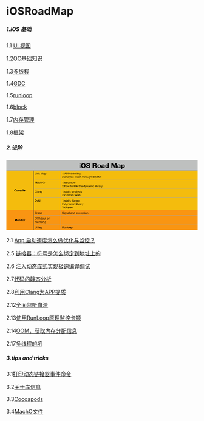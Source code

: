 # iOSRoadMap

##### 1.iOS 基础

1.1 [UI 视图](./articles/iOS基础/UI视图/UI视图.md)

1.2[OC基础知识](./articles/iOS基础/OC基础知识/OC基础知识.md)

1.3[多线程](./articles/iOS基础/多线程/多线程.md)

1.4[GDC](./articles/iOS基础/GCD/GDC.md)

1.5[runloop](./articles/iOS基础/runloop/runloop.md)

1.6[block](./articles/iOS基础/block/block.md)

1.7[内存管理](./articles/iOS基础/内存管理/内存.md)

1.8[框架](./articles/iOS基础/框架/框架.md)

##### 2.进阶

![roadMap](./roadMap.png)

2.1 [ App 启动速度怎么做优化与监控？](./articles/iOSFurtherDeve/02app启动速度怎么做优化与监控/App启动速度怎么做优化与监控.md)

2.5 [链接器：符号是怎么绑定到地址上的](./articles/iOSFurtherDeve/05链接器符号是怎么绑定到地址上的/符号是怎么绑定到地址上的.md)

2.6 [注入动态库式实现极速编译调试](./articles/iOSFurtherDeve/06注入动态库式实现极速编译调试/注入动态库式实现极速编译调试.md )

2.7[代码的静态分析](./articles/iOSFurtherDeve/07代码的静态分析/07代码的静态分析.md )

2.8[利用Clang为APP提质](./articles/iOSFurtherDeve/08利用Clang为APP提质/利用Clang为APP提质.md)

2.12[全面监听崩溃](./articles/iOSFurtherDeve/12全面监听崩溃/全面监听崩溃.md )

2.13[使用RunLoop原理监控卡顿](./articles/iOSFurtherDeve/13使用RunLoop原理监控卡顿/使用RunLoop原理监控卡顿.md )

2.14[OOM，获取内存分配信息](./articles/iOSFurtherDeve/14OOM获取内存分配信息/OOM获取内存分配信息.md )

2.17[多线程的坑](./articles/iOSFurtherDeve/17多线程的坑/17多线程的坑.md )

##### 3.tips and tricks

3.1[打印动态链接器事件命令](./articles/tipsAndTricks/001loggingDYLDevents.md)

3.2[关于库信息](./articles/tipsAndTricks/002库信息/关于库的信息.md)

3.3[Cocoapods](./articles/tipsAndTricks/003cocoapods/Cocoapod.md)

3.4[MachO文件](./articles/tipsAndTricks/004MachO文件/MachO文件.md)




